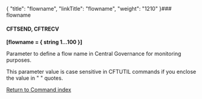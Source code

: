 {
    "title": "flowname",
    "linkTitle": "flowname",
    "weight": "1210"
}### flowname

#### CFTSEND, CFTRECV

****\[flowname = { string 1...100 }\]****

Parameter to define a flow name in Central Governance for monitoring purposes.

This parameter value is case sensitive in CFTUTIL commands if you enclose the value in " " quotes.

[Return to Command index](../../)
